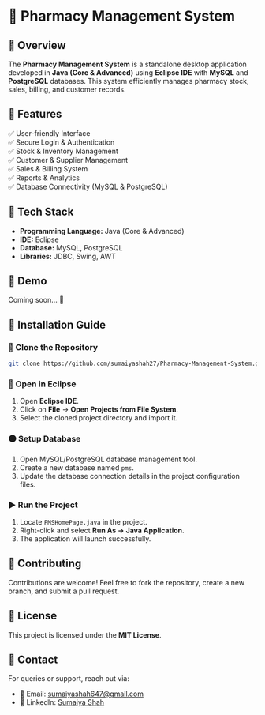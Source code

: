 # 🏥 Pharmacy Management System

## 📌 Overview
The **Pharmacy Management System** is a standalone desktop application developed in **Java (Core & Advanced)** using **Eclipse IDE** with **MySQL** and **PostgreSQL** databases. This system efficiently manages pharmacy stock, sales, billing, and customer records.

## 🚀 Features
✅ User-friendly Interface  
✅ Secure Login & Authentication  
✅ Stock & Inventory Management  
✅ Customer & Supplier Management  
✅ Sales & Billing System  
✅ Reports & Analytics  
✅ Database Connectivity (MySQL & PostgreSQL)  

## 🫠 Tech Stack
- **Programming Language:** Java (Core & Advanced)
- **IDE:** Eclipse
- **Database:** MySQL, PostgreSQL
- **Libraries:** JDBC, Swing, AWT

## 🎥 Demo
Coming soon... 🚧

## 🏰 Installation Guide
### 👅 Clone the Repository
```sh
git clone https://github.com/sumaiyashah27/Pharmacy-Management-System.git
```

### 📎 Open in Eclipse
1. Open **Eclipse IDE**.
2. Click on **File** → **Open Projects from File System**.
3. Select the cloned project directory and import it.

### 🟤 Setup Database
1. Open MySQL/PostgreSQL database management tool.
2. Create a new database named `pms`.
3. Update the database connection details in the project configuration files.

### ▶️ Run the Project
1. Locate `PMSHomePage.java` in the project.
2. Right-click and select **Run As → Java Application**.
3. The application will launch successfully.

## 🤝 Contributing
Contributions are welcome! Feel free to fork the repository, create a new branch, and submit a pull request.

## 🐜 License
This project is licensed under the **MIT License**.

## 💎 Contact
For queries or support, reach out via:
- 📩 Email: [sumaiyashah647@gmail.com](mailto:sumaiyashah647@gmail.com)
- 🔗 LinkedIn: [Sumaiya Shah](https://www.linkedin.com/in/sumaiya-shah-7a0706224/)
